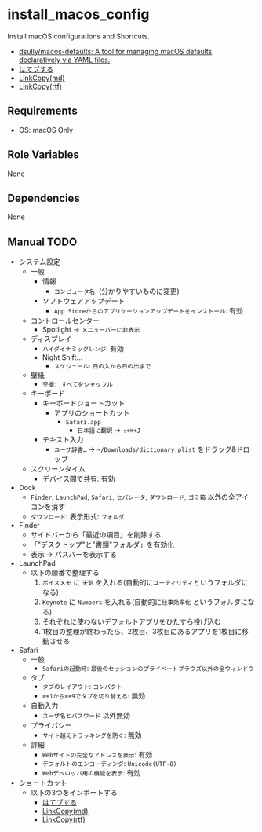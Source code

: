 # install_macos_config

Install macOS configurations and Shortcuts.

- [dsully/macos-defaults: A tool for managing macOS defaults declaratively via YAML files.](https://github.com/dsully/macos-defaults)
- [はてブする](https://www.icloud.com/shortcuts/fbd290c7e1c44286a2422f8c17a076ce)
- [LinkCopy(md)](https://www.icloud.com/shortcuts/4ac45afa7bae47e398fce01c6ee4727b) 
- [LinkCopy(rtf)](https://www.icloud.com/shortcuts/2056e1323aa0497080a482547707819b)

## Requirements

- OS: macOS Only

## Role Variables

None

## Dependencies

None

## Manual TODO

- システム設定
  - 一般
    - 情報
      - `コンピュータ名`: (分かりやすいものに変更)
    - ソフトウェアアップデート
      - `App Storeからのアプリケーションアップデートをインストール`: 有効
  - コントロールセンター
    - Spotlight → `メニューバーに非表示`
  - ディスプレイ
    - `ハイダイナミックレンジ`: 有効
    - Night Shift…
      - `スケジュール`: `日の入から日の出まで`
  - 壁紙
    - `空撮: すべてをシャッフル`
  - キーボード
    - キーボードショートカット
      - アプリのショートカット
        - `Safari.app`
          - `日本語に翻訳` → `⇧+⌘+J`
    - テキスト入力
      - `ユーザ辞書…` → `~/Downloads/dictionary.plist` をドラッグ&ドロップ
  - スクリーンタイム
    - デバイス間で共有: 有効
- Dock
  - `Finder`, `LaunchPad`, `Safari`, `セパレータ`, `ダウンロード`, `ゴミ箱` 以外の全アイコンを消す
  - `ダウンロード`: 表示形式: `フォルダ`
- Finder
  - サイドバーから「最近の項目」を削除する
  - 「"デスクトップ"と"書類"フォルダ」を有効化
  - 表示 → パスバーを表示する
- LaunchPad
  - 以下の順番で整理する
    1. `ボイスメモ` に `天気` を入れる(自動的に`ユーティリティ`というフォルダになる)
    1. `Keynote` に `Numbers` を入れる(自動的に`仕事効率化` というフォルダになる)
    1. それぞれに使わないデフォルトアプリをひたすら投げ込む
    1. 1枚目の整理が終わったら、2枚目、3枚目にあるアプリを1枚目に移動させる
- Safari
  - 一般
    - `Safariの起動時`: `最後のセッションのプライベートブラウズ以外の全ウィンドウ`
  - タブ
    - `タブのレイアウト`: `コンパクト`
    - `⌘+1から⌘+9でタブを切り替える`: 無効
  - 自動入力
    - `ユーザ名とパスワード` 以外無効
  - プライバシー
    - `サイト越えトラッキングを防ぐ`: 無効
  - 詳細
    - `Webサイトの完全なアドレスを表示`: 有効
    - `デフォルトのエンコーディング`: `Unicode(UTF-8)`
    - `Webデベロッパ用の機能を表示`: 有効
- ショートカット
  - 以下の3つをインポートする
    - [はてブする](https://www.icloud.com/shortcuts/fbd290c7e1c44286a2422f8c17a076ce)
    - [LinkCopy(md)](https://www.icloud.com/shortcuts/4ac45afa7bae47e398fce01c6ee4727b)
    - [LinkCopy(rtf)](https://www.icloud.com/shortcuts/2056e1323aa0497080a482547707819b)
